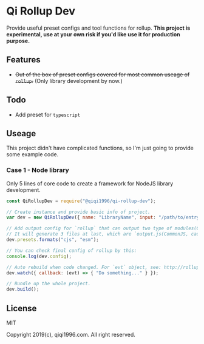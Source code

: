 # Qi Rollup Dev

Provide useful preset configs and tool functions for rollup. **This project is experimental, use at your own risk if you'd like use it for production purpose.**

## Features

* ~~Out of the box of preset configs covered for most common useage of `rollup`.~~ (Only library development by now.)

## Todo

* Add preset for `typescript`


## Useage

This project didn't have complicated functions, so I'm just going to provide some example code.

### Case 1 - Node library

Only 5 lines of core code to create a framework for NodeJS library development.

```javascript
const QiRollupDev = require("@qiqi1996/qi-rollup-dev");

// Create instance and provide basic info of project.
var dev = new QiRollupDev({ name: "LibraryName", input: "/path/to/entry.js", output: "/path/to/output.js" });

// Add output config for `rollup` that can output two type of modules(CommonJS & ESModules).
// It will generate 3 files at last, which are `output.js(CommonJS, cause it's the first argument)`, `output.cjs.js(CommonJS)`, `output.esm.js(ESModule)`.
dev.presets.formats("cjs", "esm");

// You can check final config of rollup by this:
console.log(dev.config);

// Auto rebuild when code changed. For `evt` object, see: http://rollupjs.org/guide/en/#rollupwatch
dev.watch({ callback: (evt) => { "Do something..." } });

// Bundle up the whole project.
dev.build();
```

## License

MIT

Copyright 2019(c), qiqi1996.com. All right reserved.